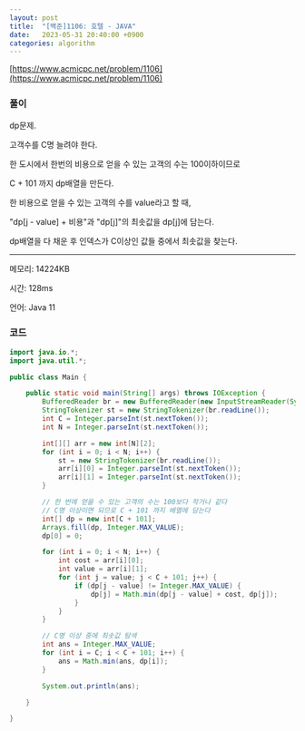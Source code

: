 ```yaml
---
layout: post
title:  "[백준]1106: 호텔 - JAVA"
date:   2023-05-31 20:40:00 +0900
categories: algorithm
---
```


[https://www.acmicpc.net/problem/1106](https://www.acmicpc.net/problem/1106)

### 풀이
dp문제.

고객수를 C명 늘려야 한다.

한 도시에서 한번의 비용으로 얻을 수 있는 고객의 수는 100이하이므로

C + 101 까지 dp배열을 만든다.

한 비용으로 얻을 수 있는 고객의 수를 value라고 할 때,

"dp[j - value] + 비용"과 "dp[j]"의 최솟값을 dp[j]에 담는다.

dp배열을 다 채운 후 인덱스가 C이상인 값들 중에서 최솟값을 찾는다.


---

메모리: 14224KB

시간: 128ms

언어: Java 11

### 코드
```java
import java.io.*;
import java.util.*;

public class Main {

    public static void main(String[] args) throws IOException {
        BufferedReader br = new BufferedReader(new InputStreamReader(System.in));
        StringTokenizer st = new StringTokenizer(br.readLine());
        int C = Integer.parseInt(st.nextToken());
        int N = Integer.parseInt(st.nextToken());

        int[][] arr = new int[N][2];
        for (int i = 0; i < N; i++) {
            st = new StringTokenizer(br.readLine());
            arr[i][0] = Integer.parseInt(st.nextToken());
            arr[i][1] = Integer.parseInt(st.nextToken());
        }

        // 한 번에 얻을 수 있는 고객의 수는 100보다 작거나 같다
        // C명 이상이면 되므로 C + 101 까지 배열에 담는다
        int[] dp = new int[C + 101];
        Arrays.fill(dp, Integer.MAX_VALUE);
        dp[0] = 0;

        for (int i = 0; i < N; i++) {
            int cost = arr[i][0];
            int value = arr[i][1];
            for (int j = value; j < C + 101; j++) {
                if (dp[j - value] != Integer.MAX_VALUE) {
                    dp[j] = Math.min(dp[j - value] + cost, dp[j]);
                }
            }
        }

        // C명 이상 중에 최솟값 탐색
        int ans = Integer.MAX_VALUE;
        for (int i = C; i < C + 101; i++) {
            ans = Math.min(ans, dp[i]);
        }

        System.out.println(ans);

    }

}
```
